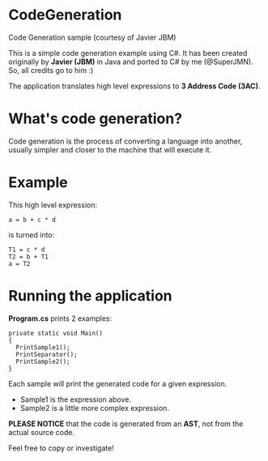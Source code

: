 # CodeGeneration

Code Generation sample (courtesy of Javier JBM)

This is a simple code generation example using C#. It has been created originally by **Javier (JBM)** in Java and ported to C# by me (@SuperJMN). So, all credits go to him :)

The application translates high level expressions to **3 Address Code (3AC)**.

# What's code generation?

Code generation is the process of converting a language into another, usually simpler and closer to the machine that will execute it.

# Example

This high level expression:

`a = b + c * d`

is turned into:

```
T1 = c * d
T2 = b + T1
a = T2
```

# Running the application

**Program.cs** prints 2 examples:

```
private static void Main()
{
  PrintSample1();
  PrintSeparator();
  PrintSample2();
}
```

Each sample will print the generated code for a given expression. 

- Sample1 is the expression above. 
- Sample2 is a little more complex expression.

**PLEASE NOTICE** that the code is generated from an **AST**, not from the actual source code.

Feel free to copy or investigate!
